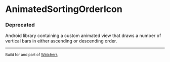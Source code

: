 # AnimatedSortingOrderIcon 
### Deprecated
Android library containing a custom animated view that draws a number of vertical bars in either ascending or descending order.
___
<sub>Build for and part of [Watchers][1]</sub>

[1]: https://github.com/NativeAndroidDevelopment/Watchers
